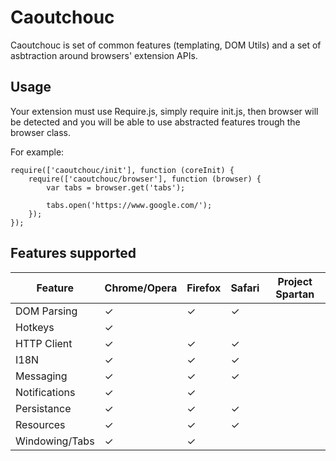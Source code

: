 Caoutchouc
==========

Caoutchouc is set of common features (templating, DOM Utils) and a set of
asbtraction around browsers' extension APIs.

Usage
-----

Your extension must use Require.js, simply require init.js, then browser will be
detected and you will be able to use abstracted features trough the browser
class.

For example:

```
require(['caoutchouc/init'], function (coreInit) {
    require(['caoutchouc/browser'], function (browser) {
        var tabs = browser.get('tabs');

        tabs.open('https://www.google.com/');
    });
});
```

Features supported
------------------

| Feature        | Chrome/Opera | Firefox | Safari | Project Spartan |
|----------------|--------------|---------|--------|-----------------|
| DOM Parsing    |       ✓      |    ✓    |    ✓   |                 |
| Hotkeys        |       ✓      |         |        |                 |
| HTTP Client    |       ✓      |    ✓    |    ✓   |                 |
| I18N           |       ✓      |    ✓    |    ✓   |                 |
| Messaging      |       ✓      |    ✓    |    ✓   |                 |
| Notifications  |       ✓      |    ✓    |        |                 |
| Persistance    |       ✓      |    ✓    |    ✓   |                 |
| Resources      |       ✓      |    ✓    |    ✓   |                 |
| Windowing/Tabs |       ✓      |    ✓    |        |                 |
